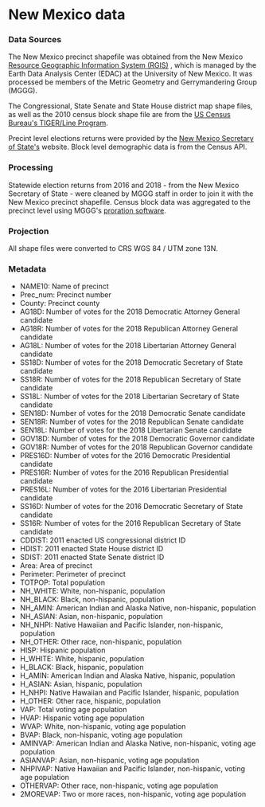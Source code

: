 # New Mexico data

### Data Sources ###

The New Mexico precinct shapefile was obtained from the New Mexico [Resource Geographic Information System (RGIS)](http://rgis.unm.edu/rgis6/) , which is managed by the Earth Data Analysis Center (EDAC) at the University of New Mexico. It was processed be members of the Metric Geometry and Gerrymandering Group (MGGG).

The Congressional, State Senate and State House district map shape files, as well as the 2010 census block shape file are from the [US Census Bureau's TIGER/Line Program](https://www.census.gov/geographies/mapping-files/time-series/geo/tiger-line-file.html). 

Precint level elections returns were provided by the  [New Mexico Secretary of State's](https://www.sos.state.nm.us/voting-and-elections/election-results/past-election-results-2018/) website. Block level demographic data is from the Census API.

### Processing ###

Statewide election returns from 2016 and 2018 - from the New Mexico Secretary of State - were cleaned by MGGG staff in order to join it with the New Mexico precinct shapefile. Census block data was aggregated to the precinct level using MGGG's [proration software](https://github.com/mggg/maup).

### Projection ###
All shape files were converted to CRS WGS 84 / UTM zone 13N.

### Metadata ###

* NAME10: Name of precinct
* Prec_num: Precinct number
*	County: Precinct county
*	AG18D: Number of votes for the 2018 Democratic Attorney General candidate
*	AG18R: Number of votes for the 2018 Republican Attorney General candidate
*	AG18L: Number of votes for the 2018 Libertarian Attorney General candidate
*	SS18D: Number of votes for the 2018 Democratic Secretary of State candidate
*	SS18R: Number of votes for the 2018 Republican Secretary of State candidate
*	SS18L: Number of votes for the 2018 Libertarian Secretary of State candidate
*	SEN18D: Number of votes for the 2018 Democratic Senate candidate
*	SEN18R: Number of votes for the 2018 Republican Senate candidate
*	SEN18L: Number of votes for the 2018 Libertarian Senate candidate
*	GOV18D: Number of votes for the 2018 Democratic Governor candidate
*	GOV18R: Number of votes for the 2018 Republican Governor candidate
*	PRES16D: Number of votes for the 2016 Democratic Presidential candidate
*	PRES16R: Number of votes for the 2016 Republican Presidential candidate
*	PRES16L: Number of votes for the 2016 Libertarian Presidential candidate
*	SS16D: Number of votes for the 2016 Democratic Secretary of State candidate
*	SS16R: Number of votes for the 2016 Republican Secretary of State candidate
*	CDDIST: 2011 enacted US congressional district ID
*	HDIST: 2011 enacted State House district ID
*	SDIST: 2011 enacted State Senate district ID
*	Area: Area of precinct
*	Perimeter: Perimeter of precinct
*	TOTPOP: Total population
*	NH_WHITE: White, non-hispanic, population
*	NH_BLACK: Black, non-hispanic, population
*	NH_AMIN: American Indian and Alaska Native, non-hispanic, population
*	NH_ASIAN: Asian, non-hispanic, population
*	NH_NHPI: Native Hawaiian and Pacific Islander, non-hispanic, population
*	NH_OTHER: Other race, non-hispanic, population
*	HISP: Hispanic population
*	H_WHITE: White, hispanic, population
*	H_BLACK: Black, hispanic, population
*	H_AMIN: American Indian and Alaska Native, hispanic, population
*	H_ASIAN: Asian, hispanic, population
*	H_NHPI: Native Hawaiian and Pacific Islander, hispanic, population
*	H_OTHER: Other race, hispanic, population
*	VAP: Total voting age population
*	HVAP: Hispanic voting age population
*	WVAP: White, non-hispanic, voting age population
*	BVAP: Black, non-hispanic, voting age population
*	AMINVAP: American Indian and Alaska Native, non-hispanic, voting age population
*	ASIANVAP: Asian, non-hispanic, voting age population
*	NHPIVAP: Native Hawaiian and Pacific Islander, non-hispanic, voting age population
*	OTHERVAP: Other race, non-hispanic, voting age population
*	2MOREVAP: Two or more races, non-hispanic, voting age population
